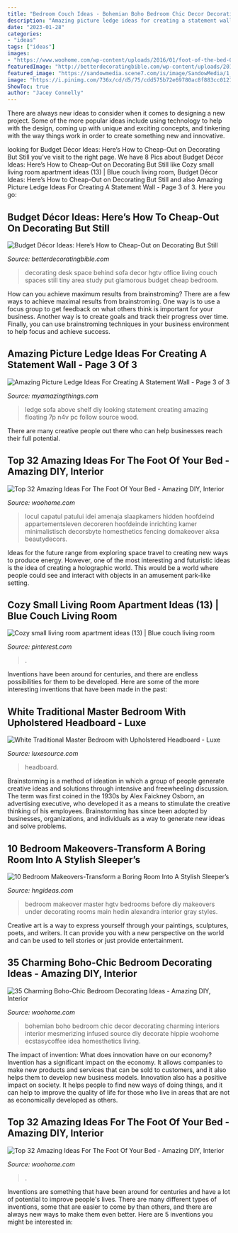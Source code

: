 ```yaml
---
title: "Bedroom Couch Ideas - Bohemian Boho Bedroom Chic Decor Decorating Charming Interiors Interior Mesmerizing Infused Source Diy Decorate Hippie Woohome Ecstasycoffee Idea Homesthetics Living"
description: "Amazing picture ledge ideas for creating a statement wall"
date: "2023-01-28"
categories:
- "ideas"
tags: ["ideas"]
images:
- "https://www.woohome.com/wp-content/uploads/2016/01/foot-of-the-bed-08.jpg"
featuredImage: "http://betterdecoratingbible.com/wp-content/uploads/2016/03/desk-behind-sofa-decor-ideas-small-space.jpg"
featured_image: "https://sandowmedia.scene7.com/is/image/SandowMedia/1_23d8715a-4653-476e-b5fc-e876d70e6738?fit=constrain&amp;wid=1200&amp;hei=627"
image: "https://i.pinimg.com/736x/cd/d5/75/cdd575b72e69780ac8f883cc01219c13.jpg"
ShowToc: true
author: "Jacey Connelly"
---
```



There are always new ideas to consider when it comes to designing a new project. Some of the more popular ideas include using technology to help with the design, coming up with unique and exciting concepts, and tinkering with the way things work in order to create something new and innovative.

	

		
looking for Budget Décor Ideas: Here’s How to Cheap-Out on Decorating But Still you've visit to the right page. We have 8 Pics about Budget Décor Ideas: Here’s How to Cheap-Out on Decorating But Still like Cozy small living room apartment ideas (13) | Blue couch living room, Budget Décor Ideas: Here’s How to Cheap-Out on Decorating But Still and also Amazing Picture Ledge Ideas For Creating A Statement Wall - Page 3 of 3. Here you go:
		
    
## Budget Décor Ideas: Here’s How To Cheap-Out On Decorating But Still

<img loading=lazy src="http://betterdecoratingbible.com/wp-content/uploads/2016/03/desk-behind-sofa-decor-ideas-small-space.jpg" onerror="this.onerror=null;this.src='https://tse4.mm.bing.net/th?id=OIP.x7O7Dq5bhAFzq5FepW2bwAHaJ3&amp;pid=15.1';" alt="Budget Décor Ideas: Here’s How to Cheap-Out on Decorating But Still">

_Source: betterdecoratingbible.com_

>decorating desk space behind sofa decor hgtv office living couch spaces still tiny area study put glamorous budget cheap bedroom. 

	

How can you achieve maximum results from brainstroming?
There are a few ways to achieve maximal results from brainstroming. One way is to use a focus group to get feedback on what others think is important for your business. Another way is to create goals and track their progress over time. Finally, you can use brainstroming techniques in your business environment to help focus and achieve success.

    
## Amazing Picture Ledge Ideas For Creating A Statement Wall - Page 3 Of 3

<img loading=lazy src="http://myamazingthings.com/wp-content/uploads/2017/11/picture-ledge-12-.jpg" onerror="this.onerror=null;this.src='https://tse1.mm.bing.net/th?id=OIP.L9CCjH0nX4S75H48dplZwAHaE7&amp;pid=15.1';" alt="Amazing Picture Ledge Ideas For Creating A Statement Wall - Page 3 of 3">

_Source: myamazingthings.com_

>ledge sofa above shelf diy looking statement creating amazing floating 7p n4v pc follow source wood. 

	

There are many creative people out there who can help businesses reach their full potential.

    
## Top 32 Amazing Ideas For The Foot Of Your Bed - Amazing DIY, Interior

<img loading=lazy src="https://www.woohome.com/wp-content/uploads/2016/01/foot-of-the-bed-08.jpg" onerror="this.onerror=null;this.src='https://tse2.mm.bing.net/th?id=OIP.f-nnWtRoqOtUD_7vq7XejgHaJ4&amp;pid=15.1';" alt="Top 32 Amazing Ideas For The Foot Of Your Bed - Amazing DIY, Interior">

_Source: woohome.com_

>locul capatul patului idei amenaja slaapkamers hidden hoofdeind appartementsleven decoreren hoofdeinde inrichting kamer minimalistisch decorsbyte homesthetics fencing domakeover aksa beautydecors. 

	

Ideas for the future range from exploring space travel to creating new ways to produce energy. However, one of the most interesting and futuristic ideas is the idea of creating a holographic world. This would be a world where people could see and interact with objects in an amusement park-like setting.

    
## Cozy Small Living Room Apartment Ideas (13) | Blue Couch Living Room

<img loading=lazy src="https://i.pinimg.com/736x/cd/d5/75/cdd575b72e69780ac8f883cc01219c13.jpg" onerror="this.onerror=null;this.src='https://tse3.mm.bing.net/th?id=OIP.skhy6wVy1LQKmkgXx5oKKQHaLH&amp;pid=15.1';" alt="Cozy small living room apartment ideas (13) | Blue couch living room">

_Source: pinterest.com_

>. 

	

Inventions have been around for centuries, and there are endless possibilities for them to be developed. Here are some of the more interesting inventions that have been made in the past:

    
## White Traditional Master Bedroom With Upholstered Headboard - Luxe

<img loading=lazy src="https://sandowmedia.scene7.com/is/image/SandowMedia/1_23d8715a-4653-476e-b5fc-e876d70e6738?fit=constrain&amp;wid=1200&amp;hei=627" onerror="this.onerror=null;this.src='https://tse2.mm.bing.net/th?id=OIP.47DJn2JhVFaDXNDo02YRcgHaE7&amp;pid=15.1';" alt="White Traditional Master Bedroom with Upholstered Headboard - Luxe">

_Source: luxesource.com_

>headboard. 

	

Brainstorming is a method of ideation in which a group of people generate creative ideas and solutions through intensive and freewheeling discussion. The term was first coined in the 1930s by Alex Faickney Osborn, an advertising executive, who developed it as a means to stimulate the creative thinking of his employees. Brainstorming has since been adopted by businesses, organizations, and individuals as a way to generate new ideas and solve problems.

    
## 10 Bedroom Makeovers-Transform A Boring Room Into A Stylish Sleeper’s

<img loading=lazy src="http://hngideas.com/wp-content/uploads/2016/10/DIY-master-bedroom-makeover.jpeg?x83805" onerror="this.onerror=null;this.src='https://tse3.mm.bing.net/th?id=OIP.ysfaPBd2LSTqNHdUaQe9AQHaFj&amp;pid=15.1';" alt="10 Bedroom Makeovers-Transform a Boring Room Into A Stylish Sleeper’s">

_Source: hngideas.com_

>bedroom makeover master hgtv bedrooms before diy makeovers under decorating rooms main hedin alexandra interior gray styles. 

	

Creative art is a way to express yourself through your paintings, sculptures, poets, and writers. It can provide you with a new perspective on the world and can be used to tell stories or just provide entertainment.

    
## 35 Charming Boho-Chic Bedroom Decorating Ideas - Amazing DIY, Interior

<img loading=lazy src="http://www.woohome.com/wp-content/uploads/2014/05/charming-boho-bedroom-ideas-11.jpg" onerror="this.onerror=null;this.src='https://tse1.mm.bing.net/th?id=OIP.bXagEU6DMuB5jXNo2xGf7QHaLK&amp;pid=15.1';" alt="35 Charming Boho-Chic Bedroom Decorating Ideas - Amazing DIY, Interior">

_Source: woohome.com_

>bohemian boho bedroom chic decor decorating charming interiors interior mesmerizing infused source diy decorate hippie woohome ecstasycoffee idea homesthetics living. 

	

The impact of invention: What does innovation have on our economy?
Invention has a significant impact on the economy. It allows companies to make new products and services that can be sold to customers, and it also helps them to develop new business models. Innovation also has a positive impact on society. It helps people to find new ways of doing things, and it can help to improve the quality of life for those who live in areas that are not as economically developed as others.

    
## Top 32 Amazing Ideas For The Foot Of Your Bed - Amazing DIY, Interior

<img loading=lazy src="https://www.woohome.com/wp-content/uploads/2016/01/foot-of-the-bed-24.jpg" onerror="this.onerror=null;this.src='https://tse2.mm.bing.net/th?id=OIP.HMSPAH_YkjV2rQ8wJdhmPwHaJ4&amp;pid=15.1';" alt="Top 32 Amazing Ideas For The Foot Of Your Bed - Amazing DIY, Interior">

_Source: woohome.com_

>. 

	

Inventions are something that have been around for centuries and have a lot of potential to improve people's lives. There are many different types of inventions, some that are easier to come by than others, and there are always new ways to make them even better. Here are 5 inventions you might be interested in: 

